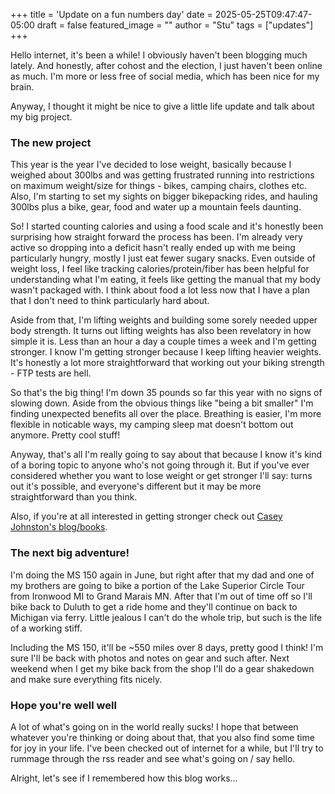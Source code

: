 +++
title = 'Update on a fun numbers day'
date = 2025-05-25T09:47:47-05:00
draft = false
featured_image = ""
author = "Stu"
tags = ["updates"]
+++

Hello internet, it's been a while! I obviously haven't been blogging much lately. And honestly, after cohost and the election, I just haven't been online as much. I'm more or less free of social media, which has been nice for my brain.

Anyway, I thought it might be nice to give a little life update and talk about my big project.

### The new project

This year is the year I've decided to lose weight, basically because I weighed about 300lbs and was getting frustrated running into restrictions on maximum weight/size for things - bikes, camping chairs, clothes etc. Also, I'm starting to set my sights on bigger bikepacking rides, and hauling 300lbs plus a bike, gear, food and water up a mountain feels daunting. 

So! I started counting calories and using a food scale and it's honestly been surprising how straight forward the process has been. I'm already very active so dropping into a deficit hasn't really ended up with me being particularly hungry, mostly I just eat fewer sugary snacks. Even outside of weight loss, I feel like tracking calories/protein/fiber has been helpful for understanding what I'm eating, it feels like getting the manual that my body wasn't packaged with. I think about food a lot less now that I have a plan that I don't need to think particularly hard about.

Aside from that, I'm lifting weights and building some sorely needed upper body strength. It turns out lifting weights has also been revelatory in how simple it is. Less than an hour a day a couple times a week and I'm getting stronger. I know I'm getting stronger because I keep lifting heavier weights. It's honestly a lot more straightforward that working out your biking strength - FTP tests are hell.

So that's the big thing! I'm down 35 pounds so far this year with no signs of slowing down. Aside from the obvious things like "being a bit smaller" I'm finding unexpected benefits all over the place. Breathing is easier, I'm more flexible in noticable ways, my camping sleep mat doesn't bottom out anymore. Pretty cool stuff!

Anyway, that's all I'm really going to say about that because I know it's kind of a boring topic to anyone who's not going through it. But if you've ever considered whether you want to lose weight or get stronger I'll say: turns out it's possible, and everyone's different but it may be more straightforward than you think.

Also, if you're at all interested in getting stronger check out [Casey Johnston's blog/books](https://www.shesabeast.co/beginner-start-here/).

### The next big adventure!

I'm doing the MS 150 again in June, but right after that my dad and one of my brothers are going to bike a portion of the Lake Superior Circle Tour from Ironwood MI to Grand Marais MN. After that I'm out of time off so I'll bike back to Duluth to get a ride home and they'll continue on back to Michigan via ferry. Little jealous I can't do the whole trip, but such is the life of a working stiff.

Including the MS 150, it'll be ~550 miles over 8 days, pretty good I think! I'm sure I'll be back with photos and notes on gear and such after. Next weekend when I get my bike back from the shop I'll do a gear shakedown and make sure everything fits nicely.

### Hope you're well well

A lot of what's going on in the world really sucks! I hope that between whatever you're thinking or doing about that, that you also find some time for joy in your life. I've been checked out of internet for a while, but I'll try to rummage through the rss reader and see what's going on / say hello.

Alright, let's see if I remembered how this blog works...